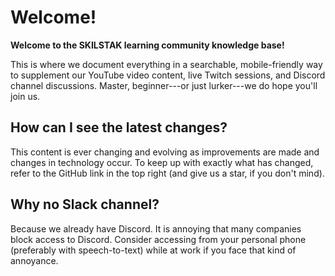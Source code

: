 # Welcome!

**Welcome to the SKILSTAK learning community knowledge base!**

This is where we document everything in a searchable, mobile-friendly way to supplement our YouTube video content, live Twitch sessions, and Discord channel discussions. Master, beginner---or just lurker---we do hope you'll join us.

## How can I see the latest changes?

This content is ever changing and evolving as improvements are made and changes in technology occur. To keep up with exactly what has changed, refer to the GitHub link in the top right (and give us a star, if you don't mind).

## Why no Slack channel?

Because we already have Discord. It is annoying that many companies block access to Discord. Consider accessing from your personal phone (preferably with speech-to-text) while at work if you face that kind of annoyance.
